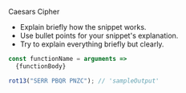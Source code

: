 Caesars Cipher

- Explain briefly how the snippet works.
- Use bullet points for your snippet's explanation.
- Try to explain everything briefly but clearly.

```js
const functionName = arguments =>
  {functionBody}
```

```js
rot13("SERR PBQR PNZC"); // 'sampleOutput'
```